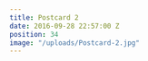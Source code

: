 ```yaml
---
title: Postcard 2
date: 2016-09-28 22:57:00 Z
position: 34
image: "/uploads/Postcard-2.jpg"
---
```


